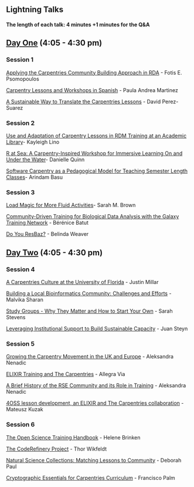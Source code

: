 ## Lightning Talks

#### The length of each talk: 4 minutes +1 minutes for the Q&A

## [Day One](https://github.com/carpentries/carpentrycon/blob/master/program/Day-1.md) (4:05 - 4:30 pm)

### Session 1

[Applying the Carpentries Community Building Approach in RDA](https://github.com/carpentries/carpentrycon/blob/master/Sessions/2018-05-30/07-Lightning-Talks-Session-1/1-abstract-fotis-psomopoulos.md) - Fotis E. Psomopoulos

[Carpentry Lessons and Workshops in Spanish](https://github.com/carpentries/carpentrycon/blob/master/Sessions/2018-05-30/07-Lightning-Talks-Session-1/3-abstract-paula-andrea-martinez.md) - Paula Andrea Martinez

[A Sustainable Way to Translate the Carpentries Lessons](https://github.com/carpentries/carpentrycon/blob/master/Sessions/2018-05-30/07-Lightning-Talks-Session-1/4-abstract-david-perez-suarez.md) - David Perez-Suarez


### Session 2

[Use and Adaptation of Carpentry Lessons in RDM Training at an Academic Library](https://github.com/carpentries/carpentrycon/blob/master/Sessions/2018-05-30/08-Lightning-Talks-Session-2/1-abstract-kayleigh-lino.md)- Kayleigh Lino

[R at Sea: A Carpentry-Inspired Workshop for Immersive Learning On and Under the Water](https://github.com/carpentries/carpentrycon/blob/master/Sessions/2018-05-30/08-Lightning-Talks-Session-2/2-abstract-danielle-quinn.md)- Danielle Quinn

[Software Carpentry as a Pedagogical Model for Teaching Semester Length Classes](https://github.com/carpentries/carpentrycon/blob/master/Sessions/2018-05-30/08-Lightning-Talks-Session-2/3-abstract-arindam-basu.md)- Arindam Basu


### Session 3

[Load Magic for More Fluid Activities](https://github.com/carpentries/carpentrycon/blob/master/Sessions/2018-05-30/09-Lightning-Talks-Session-3/1-abstract-sarah-brown.md)- Sarah M. Brown

[Community-Driven Training for Biological Data Analysis with the Galaxy Training Network](https://github.com/carpentries/carpentrycon/blob/master/Sessions/2018-05-30/09-Lightning-Talks-Session-3/3-abstract-berenice-batut.md) - Bérénice Batut

[Do You ResBaz?](https://github.com/carpentries/carpentrycon/blob/master/Sessions/2018-05-30/07-Lightning-Talks-Session-1/2-abstract-belinda-weaver.md) - Belinda Weaver

## [Day Two](https://github.com/carpentries/carpentrycon/blob/master/program/Day-2.md) (4:05 - 4:30 pm)

### Session 4

[A Carpentries Culture at the University of Florida](https://github.com/carpentries/carpentrycon/blob/master/Sessions/2018-05-31/07-Lightning-Talks-Session-4/1-abstract-justin-millar.md) - Justin Millar

[Building a Local Bioinformatics Community: Challenges and Efforts](https://github.com/carpentries/carpentrycon/blob/master/Sessions/2018-05-31/07-Lightning-Talks-Session-4/2-abstract-malvika-sharan.md) - Malvika Sharan

[Study Groups - Why They Matter and How to Start Your Own](https://github.com/carpentries/carpentrycon/blob/master/Sessions/2018-05-31/07-Lightning-Talks-Session-4/3-abstract-sarah-stevens.md) - Sarah Stevens

[Leveraging Institutional Support to Build Sustainable Capacity](https://github.com/carpentries/carpentrycon/blob/master/Sessions/2018-05-31/07-Lightning-Talks-Session-4/4-abstract-juan-steyn.md) - Juan Steyn


### Session 5

[Growing the Carpentry Movement in the UK and Europe](https://github.com/carpentries/carpentrycon/blob/master/Sessions/2018-05-31/08-Lightning-Talks-Session-5/1-abstract-aleksandra-nenadic.md) - Aleksandra Nenadic

[ELIXIR Training and The Carpentries](https://github.com/carpentries/carpentrycon/blob/master/Sessions/2018-05-31/08-Lightning-Talks-Session-5/2-abstract-paula-andrea-martinez.md) - Allegra Via

[A Brief History of the RSE Community and its Role in Training](https://github.com/carpentries/carpentrycon/blob/master/Sessions/2018-05-31/08-Lightning-Talks-Session-5/3-abstract-aleksandra-nenadic.md) - Aleksandra Nenadic

[4OSS lesson development, an ELIXIR and The Carpentries collaboration](https://github.com/carpentries/carpentrycon/blob/master/Sessions/2018-05-30/13-Poster-Session/abstract-mateusz-kuzak.md) - Mateusz Kuzak


### Session 6

[The Open Science Training Handbook](https://github.com/carpentries/carpentrycon/blob/master/Sessions/2018-05-31/09-Lightning-Talks-Session-6/1-abstract-helene-brinken.md) - Helene Brinken

[The CodeRefinery Project](https://github.com/carpentries/carpentrycon/blob/master/Sessions/2018-05-31/09-Lightning-Talks-Session-6/2-abstract-thor-wikfeldt.md) - Thor Wikfeldt

[Natural Science Collections: Matching Lessons to Community](https://github.com/carpentries/carpentrycon/blob/master/Sessions/2018-05-31/09-Lightning-Talks-Session-6/3-abstract-deborah-paul.md) - Deborah Paul

[Cryptographic Essentials for Carpentries Curriculum](https://github.com/carpentries/carpentrycon/blob/master/Sessions/2018-05-31/09-Lightning-Talks-Session-6/4-abstract-francisco-palm.md) - Francisco Palm
